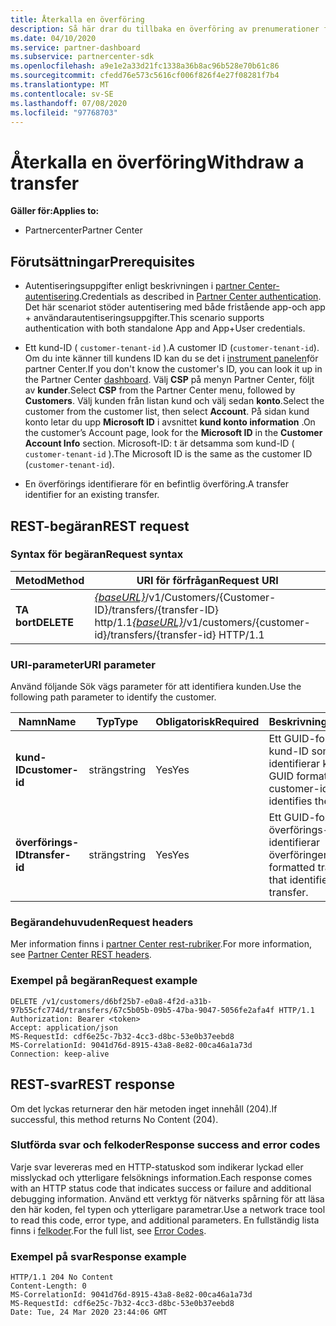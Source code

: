 ```yaml
---
title: Återkalla en överföring
description: Så här drar du tillbaka en överföring av prenumerationer för en kund.
ms.date: 04/10/2020
ms.service: partner-dashboard
ms.subservice: partnercenter-sdk
ms.openlocfilehash: a9e1e2a33d21fc1338a36b8ac96b528e70b61c86
ms.sourcegitcommit: cfedd76e573c5616cf006f826f4e27f08281f7b4
ms.translationtype: MT
ms.contentlocale: sv-SE
ms.lasthandoff: 07/08/2020
ms.locfileid: "97768703"
---
```

# <a name="withdraw-a-transfer"></a><span data-ttu-id="333a8-103">Återkalla en överföring</span><span class="sxs-lookup"><span data-stu-id="333a8-103">Withdraw a transfer</span></span>

<span data-ttu-id="333a8-104">**Gäller för:**</span><span class="sxs-lookup"><span data-stu-id="333a8-104">**Applies to:**</span></span>

- <span data-ttu-id="333a8-105">Partnercenter</span><span class="sxs-lookup"><span data-stu-id="333a8-105">Partner Center</span></span>

## <a name="prerequisites"></a><span data-ttu-id="333a8-106">Förutsättningar</span><span class="sxs-lookup"><span data-stu-id="333a8-106">Prerequisites</span></span>

- <span data-ttu-id="333a8-107">Autentiseringsuppgifter enligt beskrivningen i [partner Center-autentisering](partner-center-authentication.md).</span><span class="sxs-lookup"><span data-stu-id="333a8-107">Credentials as described in [Partner Center authentication](partner-center-authentication.md).</span></span> <span data-ttu-id="333a8-108">Det här scenariot stöder autentisering med både fristående app-och app + användarautentiseringsuppgifter.</span><span class="sxs-lookup"><span data-stu-id="333a8-108">This scenario supports authentication with both standalone App and App+User credentials.</span></span>

- <span data-ttu-id="333a8-109">Ett kund-ID ( `customer-tenant-id` ).</span><span class="sxs-lookup"><span data-stu-id="333a8-109">A customer ID (`customer-tenant-id`).</span></span> <span data-ttu-id="333a8-110">Om du inte känner till kundens ID kan du se det i [instrument panelen](https://partner.microsoft.com/dashboard)för partner Center.</span><span class="sxs-lookup"><span data-stu-id="333a8-110">If you don't know the customer's ID, you can look it up in the Partner Center [dashboard](https://partner.microsoft.com/dashboard).</span></span> <span data-ttu-id="333a8-111">Välj **CSP** på menyn Partner Center, följt av **kunder**.</span><span class="sxs-lookup"><span data-stu-id="333a8-111">Select **CSP** from the Partner Center menu, followed by **Customers**.</span></span> <span data-ttu-id="333a8-112">Välj kunden från listan kund och välj sedan **konto**.</span><span class="sxs-lookup"><span data-stu-id="333a8-112">Select the customer from the customer list, then select **Account**.</span></span> <span data-ttu-id="333a8-113">På sidan kund konto letar du upp **Microsoft ID** i avsnittet **kund konto information** .</span><span class="sxs-lookup"><span data-stu-id="333a8-113">On the customer’s Account page, look for the **Microsoft ID** in the **Customer Account Info** section.</span></span> <span data-ttu-id="333a8-114">Microsoft-ID: t är detsamma som kund-ID ( `customer-tenant-id` ).</span><span class="sxs-lookup"><span data-stu-id="333a8-114">The Microsoft ID is the same as the customer ID  (`customer-tenant-id`).</span></span>

- <span data-ttu-id="333a8-115">En överförings identifierare för en befintlig överföring.</span><span class="sxs-lookup"><span data-stu-id="333a8-115">A transfer identifier for an existing transfer.</span></span>

## <a name="rest-request"></a><span data-ttu-id="333a8-116">REST-begäran</span><span class="sxs-lookup"><span data-stu-id="333a8-116">REST request</span></span>

### <a name="request-syntax"></a><span data-ttu-id="333a8-117">Syntax för begäran</span><span class="sxs-lookup"><span data-stu-id="333a8-117">Request syntax</span></span>

| <span data-ttu-id="333a8-118">Metod</span><span class="sxs-lookup"><span data-stu-id="333a8-118">Method</span></span>    | <span data-ttu-id="333a8-119">URI för förfrågan</span><span class="sxs-lookup"><span data-stu-id="333a8-119">Request URI</span></span>                                                                                                 |
|-----------|-------------------------------------------------------------------------------------------------------------|
| <span data-ttu-id="333a8-120">**TA bort**</span><span class="sxs-lookup"><span data-stu-id="333a8-120">**DELETE**</span></span>| <span data-ttu-id="333a8-121">[*{baseURL}*](partner-center-rest-urls.md)/v1/Customers/{Customer-ID}/transfers/{transfer-ID} http/1.1</span><span class="sxs-lookup"><span data-stu-id="333a8-121">[*{baseURL}*](partner-center-rest-urls.md)/v1/customers/{customer-id}/transfers/{transfer-id} HTTP/1.1</span></span>      |

### <a name="uri-parameter"></a><span data-ttu-id="333a8-122">URI-parameter</span><span class="sxs-lookup"><span data-stu-id="333a8-122">URI parameter</span></span>

<span data-ttu-id="333a8-123">Använd följande Sök vägs parameter för att identifiera kunden.</span><span class="sxs-lookup"><span data-stu-id="333a8-123">Use the following path parameter to identify the customer.</span></span>

| <span data-ttu-id="333a8-124">Namn</span><span class="sxs-lookup"><span data-stu-id="333a8-124">Name</span></span>            | <span data-ttu-id="333a8-125">Typ</span><span class="sxs-lookup"><span data-stu-id="333a8-125">Type</span></span>     | <span data-ttu-id="333a8-126">Obligatorisk</span><span class="sxs-lookup"><span data-stu-id="333a8-126">Required</span></span> | <span data-ttu-id="333a8-127">Beskrivning</span><span class="sxs-lookup"><span data-stu-id="333a8-127">Description</span></span>                                                            |
|-----------------|----------|----------|------------------------------------------------------------------------|
| <span data-ttu-id="333a8-128">**kund-ID**</span><span class="sxs-lookup"><span data-stu-id="333a8-128">**customer-id**</span></span> | <span data-ttu-id="333a8-129">sträng</span><span class="sxs-lookup"><span data-stu-id="333a8-129">string</span></span>   | <span data-ttu-id="333a8-130">Yes</span><span class="sxs-lookup"><span data-stu-id="333a8-130">Yes</span></span>      | <span data-ttu-id="333a8-131">Ett GUID-formaterat kund-ID som identifierar kunden.</span><span class="sxs-lookup"><span data-stu-id="333a8-131">A GUID formatted customer-id that identifies the customer.</span></span>             |
| <span data-ttu-id="333a8-132">**överförings-ID**</span><span class="sxs-lookup"><span data-stu-id="333a8-132">**transfer-id**</span></span> | <span data-ttu-id="333a8-133">sträng</span><span class="sxs-lookup"><span data-stu-id="333a8-133">string</span></span>   | <span data-ttu-id="333a8-134">Yes</span><span class="sxs-lookup"><span data-stu-id="333a8-134">Yes</span></span>      | <span data-ttu-id="333a8-135">Ett GUID-formaterat överförings-ID som identifierar överföringen.</span><span class="sxs-lookup"><span data-stu-id="333a8-135">A GUID formatted transfer-id that identifies the transfer.</span></span>             |

### <a name="request-headers"></a><span data-ttu-id="333a8-136">Begärandehuvuden</span><span class="sxs-lookup"><span data-stu-id="333a8-136">Request headers</span></span>

<span data-ttu-id="333a8-137">Mer information finns i [partner Center rest-rubriker](headers.md).</span><span class="sxs-lookup"><span data-stu-id="333a8-137">For more information, see [Partner Center REST headers](headers.md).</span></span>

### <a name="request-example"></a><span data-ttu-id="333a8-138">Exempel på begäran</span><span class="sxs-lookup"><span data-stu-id="333a8-138">Request example</span></span>

```http
DELETE /v1/customers/d6bf25b7-e0a8-4f2d-a31b-97b55cfc774d/transfers/67c5b05b-09b5-47ba-9047-5056fe2afa4f HTTP/1.1
Authorization: Bearer <token>
Accept: application/json
MS-RequestId: cdf6e25c-7b32-4cc3-d8bc-53e0b37eebd8
MS-CorrelationId: 9041d76d-8915-43a8-8e82-00ca46a1a73d
Connection: keep-alive
```

## <a name="rest-response"></a><span data-ttu-id="333a8-139">REST-svar</span><span class="sxs-lookup"><span data-stu-id="333a8-139">REST response</span></span>

<span data-ttu-id="333a8-140">Om det lyckas returnerar den här metoden inget innehåll (204).</span><span class="sxs-lookup"><span data-stu-id="333a8-140">If successful, this method returns No Content (204).</span></span>

### <a name="response-success-and-error-codes"></a><span data-ttu-id="333a8-141">Slutförda svar och felkoder</span><span class="sxs-lookup"><span data-stu-id="333a8-141">Response success and error codes</span></span>

<span data-ttu-id="333a8-142">Varje svar levereras med en HTTP-statuskod som indikerar lyckad eller misslyckad och ytterligare felsöknings information.</span><span class="sxs-lookup"><span data-stu-id="333a8-142">Each response comes with an HTTP status code that indicates success or failure and additional debugging information.</span></span> <span data-ttu-id="333a8-143">Använd ett verktyg för nätverks spårning för att läsa den här koden, fel typen och ytterligare parametrar.</span><span class="sxs-lookup"><span data-stu-id="333a8-143">Use a network trace tool to read this code, error type, and additional parameters.</span></span> <span data-ttu-id="333a8-144">En fullständig lista finns i [felkoder](error-codes.md).</span><span class="sxs-lookup"><span data-stu-id="333a8-144">For the full list, see [Error Codes](error-codes.md).</span></span>

### <a name="response-example"></a><span data-ttu-id="333a8-145">Exempel på svar</span><span class="sxs-lookup"><span data-stu-id="333a8-145">Response example</span></span>

```http
HTTP/1.1 204 No Content
Content-Length: 0
MS-CorrelationId: 9041d76d-8915-43a8-8e82-00ca46a1a73d
MS-RequestId: cdf6e25c-7b32-4cc3-d8bc-53e0b37eebd8
Date: Tue, 24 Mar 2020 23:44:06 GMT
```
